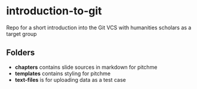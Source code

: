 # introduction-to-git

Repo for a short introduction into the Git VCS with humanities scholars as a target group

## Folders

- **chapters** contains slide sources in markdown for pitchme 
- **templates** contains styling for pitchme
- **text-files** is for uploading data as a test case

